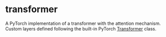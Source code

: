 # transformer
A PyTorch implementation of a transformer with the attention mechanism.
Custom layers defined following the built-in PyTorch [Transformer](https://pytorch.org/docs/stable/generated/torch.nn.Transformer.html) class.
